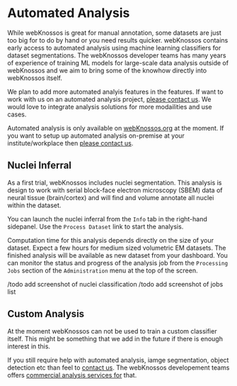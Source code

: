 # Automated Analysis

While webKnossos is great for manual annotation, some datasets are just too big for to do by hand or you need results quicker. webKnossos contains early access to automated analysis using machine learning classifiers for dataset segmentations. The webKnossos developer teams has many years of experience of training ML models for large-scale data analysis outside of webKnossos and we aim to bring some of the knowhow directly into webKnossos itself.

We plan to add more automated analyis features in the features. If want to work with us on an automated analysis project, [please contact us](mailto:hello@webknossos.org). 
We would love to integrate analysis solutions for more modailities and use cases.

Automated analysis is only available on [webKnossos.org](https://webknossos.org) at the moment. 
If you want to setup up automated analysis on-premise at your institute/workplace then [please contact us](mailto:hello@webknossos.org). 

## Nuclei Inferral
As a first trial, webKnossos includes nuclei segmentation. This analysis is design to work with serial block-face electron microscopy (SBEM) data of neural tissue (brain/cortex) and will find and volume annotate all nuclei within the dataset.

You can launch the nuclei inferral from the `Info` tab in the right-hand sidepanel. Use the `Process Dataset` link to start the analysis.

Computation time for this analysis depends directly on the size of your dataset. 
Expect a few hours for medium sized volumetric EM datasets. 
The finished analysis will be available as new dataset from your dashboard. You can monitor the status and progress of the analysis job from the `Processing Jobs` section of the `Administration` menu at the top of the screen.

/todo add screenshot of nuclei classification
/todo add screenshot of jobs list

## Custom Analysis
At the moment webKnossos can not be used to train a custom classifier itself. This might be something that we add in the future if there is enough interest in this.

If you still require help with automated analysis, iamge segmentation, object detection etc than feel to [contact us](mailto:hello@webknossos.org). The webKnossos developement teams offers [commercial analysis services for](https://webknossos.org/services/automated-segmentation) that. 